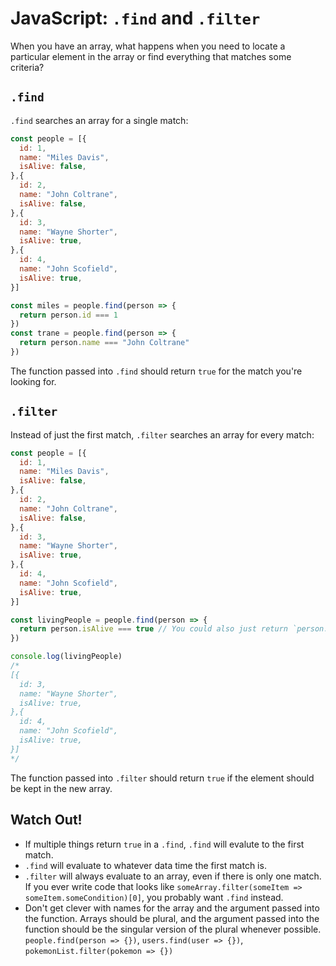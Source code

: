 # JavaScript: `.find` and `.filter`

When you have an array, what happens when you need to locate a particular element in the array or find everything that matches some criteria?

## `.find`

`.find` searches an array for a single match:

```js
const people = [{
  id: 1,
  name: "Miles Davis",
  isAlive: false,
},{
  id: 2,
  name: "John Coltrane",
  isAlive: false,
},{
  id: 3,
  name: "Wayne Shorter",
  isAlive: true,
},{
  id: 4,
  name: "John Scofield",
  isAlive: true,
}]

const miles = people.find(person => {
  return person.id === 1
})
const trane = people.find(person => {
  return person.name === "John Coltrane"
})
```

The function passed into `.find` should return `true` for the match you're looking for.

## `.filter`

Instead of just the first match, `.filter` searches an array for every match:

```js
const people = [{
  id: 1,
  name: "Miles Davis",
  isAlive: false,
},{
  id: 2,
  name: "John Coltrane",
  isAlive: false,
},{
  id: 3,
  name: "Wayne Shorter",
  isAlive: true,
},{
  id: 4,
  name: "John Scofield",
  isAlive: true,
}]

const livingPeople = people.find(person => {
  return person.isAlive === true // You could also just return `person.isAlive` since it's already a boolean
})

console.log(livingPeople)
/*
[{
  id: 3,
  name: "Wayne Shorter",
  isAlive: true,
},{
  id: 4,
  name: "John Scofield",
  isAlive: true,
}]
*/
```

The function passed into `.filter` should return `true` if the element should be kept in the new array.

## Watch Out!

* If multiple things return `true` in a `.find`, `.find` will evalute to the first match.
* `.find` will evaluate to whatever data time the first match is.
* `.filter` will always evaluate to an array, even if there is only one match. If you ever write code that looks like `someArray.filter(someItem => someItem.someCondition)[0]`, you probably want `.find` instead.
* Don't get clever with names for the array and the argument passed into the function. Arrays should be plural, and the argument passed into the function should be the singular version of the plural whenever possible. `people.find(person => {})`, `users.find(user => {})`, `pokemonList.filter(pokemon => {})`
